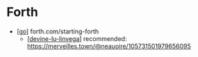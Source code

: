 # Forth

- [[go]] forth.com/starting-forth
  - [[devine-lu-linvega]] recommended: https://merveilles.town/@neauoire/105731501979656095


[//begin]: # "Autogenerated link references for markdown compatibility"
[go]: go "Go"
[devine-lu-linvega]: devine-lu-linvega "Devine Lu Linvega"
[//end]: # "Autogenerated link references"